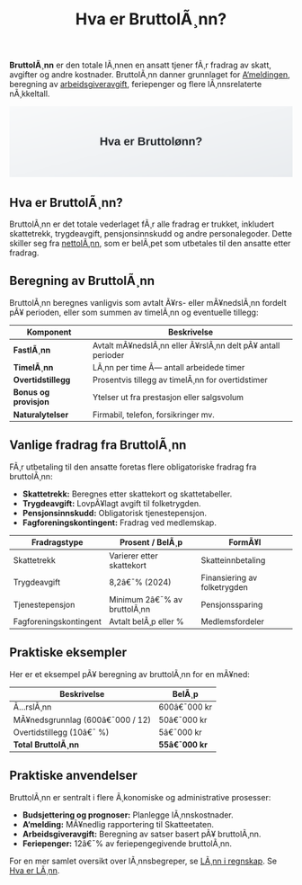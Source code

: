 ﻿---
title: "Hva er BruttolÃ¸nn?"
meta_title: "Hva er BruttolÃ¸nn?"
meta_description: '**BruttolÃ¸nn** er den totale lÃ¸nnen en ansatt tjener fÃ¸r fradrag av skatt, avgifter og andre kostnader. BruttolÃ¸nn danner grunnlaget for [A‘meldingen](/bl...'
slug: hva-er-bruttolonn
type: blog
layout: pages/single
---

**BruttolÃ¸nn** er den totale lÃ¸nnen en ansatt tjener fÃ¸r fradrag av skatt, avgifter og andre kostnader. BruttolÃ¸nn danner grunnlaget for [A‘meldingen](/blogs/regnskap/hva-er-a-melding "Hva er A‘melding? Komplett Guide til Innlevering og Frister"), beregning av [arbeidsgiveravgift](/blogs/regnskap/hva-er-arbeidsgiveravgift "Hva er Arbeidsgiveravgift? Definisjon og Beregning i Norge"), feriepenger og flere lÃ¸nnsrelaterte nÃ¸kkeltall.

![Hva er BruttolÃ¸nn?](hva-er-bruttolonn-image.svg)

## Hva er BruttolÃ¸nn?

BruttolÃ¸nn er det totale vederlaget fÃ¸r alle fradrag er trukket, inkludert skattetrekk, trygdeavgift, pensjonsinnskudd og andre personalegoder. Dette skiller seg fra [nettolÃ¸nn](/blogs/regnskap/nettolonn "Hva er NettolÃ¸nn? Definisjon, Beregning og Praktisk Eksempler"), som er belÃ¸pet som utbetales til den ansatte etter fradrag.

## Beregning av BruttolÃ¸nn

BruttolÃ¸nn beregnes vanligvis som avtalt Ã¥rs- eller mÃ¥nedslÃ¸nn fordelt pÃ¥ perioden, eller som summen av timelÃ¸nn og eventuelle tillegg:

| Komponent               | Beskrivelse                                        |
|-------------------------|----------------------------------------------------|
| **FastlÃ¸nn**            | Avtalt mÃ¥nedslÃ¸nn eller Ã¥rslÃ¸nn delt pÃ¥ antall perioder |
| **TimelÃ¸nn**            | LÃ¸nn per time Ã— antall arbeidede timer              |
| **Overtidstillegg**     | Prosentvis tillegg av timelÃ¸nn for overtidstimer    |
| **Bonus og provisjon**  | Ytelser ut fra prestasjon eller salgsvolum          |
| **Naturalytelser**      | Firmabil, telefon, forsikringer mv.                 |

## Vanlige fradrag fra BruttolÃ¸nn

FÃ¸r utbetaling til den ansatte foretas flere obligatoriske fradrag fra bruttolÃ¸nn:

* **Skattetrekk:** Beregnes etter skattekort og skattetabeller.
* **Trygdeavgift:** LovpÃ¥lagt avgift til folketrygden.
* **Pensjonsinnskudd:** Obligatorisk tjenestepensjon.
* **Fagforeningskontingent:** Fradrag ved medlemskap.

| Fradragstype           | Prosent / BelÃ¸p               | FormÃ¥l                                 |
|------------------------|-------------------------------|----------------------------------------|
| Skattetrekk            | Varierer etter skattekort     | Skatteinnbetaling                      |
| Trygdeavgift           | 8,2â€¯% (2024)                  | Finansiering av folketrygden           |
| Tjenestepensjon        | Minimum 2â€¯% av bruttolÃ¸nn     | Pensjonssparing                        |
| Fagforeningskontingent | Avtalt belÃ¸p eller %          | Medlemsfordeler                        |

## Praktiske eksempler

Her er et eksempel pÃ¥ beregning av bruttolÃ¸nn for en mÃ¥ned:

| Beskrivelse                  | BelÃ¸p       |
|------------------------------|-------------|
| Ã…rslÃ¸nn                      | 600â€¯000 kr  |
| MÃ¥nedsgrunnlag (600â€¯000 / 12)| 50â€¯000 kr   |
| Overtidstillegg (10â€¯ %)      | 5â€¯000 kr    |
| **Total BruttolÃ¸nn**         | **55â€¯000 kr** |

## Praktiske anvendelser

BruttolÃ¸nn er sentralt i flere Ã¸konomiske og administrative prosesser:

* **Budsjettering og prognoser:** Planlegge lÃ¸nnskostnader.
* **A‘melding:** MÃ¥nedlig rapportering til Skatteetaten.
* **Arbeidsgiveravgift:** Beregning av satser basert pÃ¥ bruttolÃ¸nn.
* **Feriepenger:** 12â€¯% av feriepengegivende bruttolÃ¸nn.

For en mer samlet oversikt over lÃ¸nnsbegreper, se [LÃ¸nn i regnskap](/blogs/regnskap/hva-er-lonn "Hva er LÃ¸nn i Regnskap? Komplett Guide til Beregning og RegnskapsfÃ¸ring").
Se [Hva er LÃ¸nn](/blogs/regnskap/hva-er-lonn "Hva er LÃ¸nn i Regnskap? Komplett Guide til LÃ¸nnsformer, Beregning og RegnskapsfÃ¸ring").



